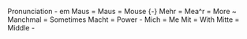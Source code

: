 Pronunciation - em
Maus = Maus = Mouse {-}
Mehr  = Mea^r = More ~
Manchmal = Sometimes
Macht = Power -
Mich = Me
Mit = With
Mitte = Middle -
